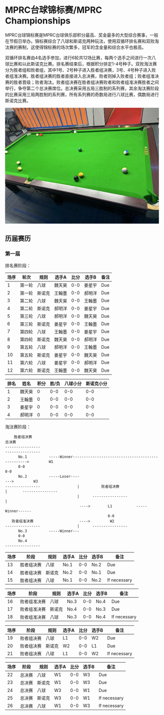 # MPRC台球锦标赛/MPRC Championships

MPRC台球锦标赛是MPRC台球俱乐部积分最高、奖金最多的大型综合赛事，一般在节假日举办。锦标赛综合了八球和斯诺克两种玩法，使用双循环排名赛和双败淘汰赛的赛制，这使得锦标赛的场次繁多，冠军的含金量和综合水平也极高。

双循环排名赛由4名选手参加，进行6轮共12场比赛，每两个选手之间进行一次八球比赛和以此斯诺克比赛。排名赛结束后，根据积分排定1-4号种子。双败淘汰赛分为胜者组和败者组，其中1号、2号种子进入胜者组决赛，3号、4号种子进入败者组准决赛。胜者组决赛的胜者直接进入总决赛，败者则掉入败者组；败者组准决赛的胜者晋级；败者淘汰。败者组决赛在胜者组决赛败者和败者组准决赛胜者之间举行，争夺第二个总决赛席位。总决赛采用五局三胜制的系列赛，其余淘汰赛阶段的比赛采用三局两胜制的系列赛，所有系列赛的奇数局进行八球比赛，偶数局进行斯诺克比赛。

![](./img/mprc_championships.jpg)

## 历届赛历

### 第一届

排名赛阶段：

| 场序 | 轮次   | 规则   | 选手A  | 比分 | 选手B  | 备注  |
| ---- | ----- | ------ | ----- | ---- | ------ | ----- |
| 1    | 第一轮 | 八球   | 魏天昊 | 0-0  | 姜星宇 | Due   |
| 2    | 第一轮 | 斯诺克 | 王翰墨 | 0-0  | 郝明洋 | Due   |
| 3    | 第二轮 | 八球   | 魏天昊 | 0-0  | 王翰墨 | Due   |
| 4    | 第二轮 | 斯诺克 | 郝明洋 | 0-0  | 姜星宇 | Due   |
| 5    | 第三轮 | 八球   | 郝明洋 | 0-0  | 魏天昊 | Due   |
| 6    | 第三轮 | 斯诺克 | 姜星宇 | 0-0  | 王翰墨 | Due   |
| 7    | 第四轮 | 八球   | 王翰墨 | 0-0  | 姜星宇 | Due   |
| 8    | 第四轮 | 斯诺克 | 魏天昊 | 0-0  | 郝明洋 | Due   |
| 9    | 第五轮 | 八球   | 郝明洋 | 0-0  | 王翰墨 | Due   |
| 10   | 第五轮 | 斯诺克 | 姜星宇 | 0-0  | 魏天昊 | Due   |
| 11   | 第六轮 | 八球   | 姜星宇 | 0-0  | 郝明洋 | Due   |
| 12   | 第六轮 | 斯诺克 | 王翰墨 | 0-0  | 魏天昊 | Due   |

| 排名 | 姓名   | 积分 | 胜/负  | 八球小分 | 斯诺克小分 |
| ---- | ----- | ---- | ----- | -------  | --------- |
| 1    | 魏天昊 | 0    | 0-0   | 0-0     | 0-0       |
| 2    | 王翰墨 | 0    | 0-0   | 0-0     | 0-0       |
| 3    | 姜星宇 | 0    | 0-0   | 0-0     | 0-0       |
| 4    | 郝明洋 | 0    | 0-0   | 0-0     | 0-0       |

淘汰赛阶段：

```
	胜者组决赛																			  总决赛
----------------																	----------------
	  No.1			-----Winner-------------------------------------------------> 		  W1
	  0-0																				  0-0
	  No.2			-----Loser----											 --->		  W3
----------------				 |			败者组决赛						 |		 ----------------
								 |		----------------					|
								  ---->	  	   L1			-----Winner------
											   0-0
   败者组准决赛					  ---->		 	W2
----------------				 |		----------------
	  No.3			-----Winner---
	  0-0
	  No.4
----------------
```

| 场序 | 阶段         | 规则   | 选手A  | 比分 | 选手B   | 备注           |
| ---- | ----------- | ------ | ------ | ---- | ------ | -------------- |
| 13   | 胜者组决赛   | 八球   | No.1   | 0-0  | No.2   | Due            |
| 14   | 胜者组决赛   | 斯诺克 | No.2   | 0-0  | No.1   | Due            |
| 15   | 胜者组决赛   | 八球   | No.1   | 0-0  | No.2   | If necessary   |

| 场序 | 阶段         | 规则   | 选手A  | 比分 | 选手B   | 备注           |
| ---- | ----------- | ------ | ------ | ---- | ------ | -------------- |
| 16   | 败者组准决赛 | 八球   | No.3   | 0-0  | No.4   | Due            |
| 17   | 败者组准决赛 | 斯诺克 | No.4   | 0-0  | No.3   | Due            |
| 18   | 败者组准决赛 | 八球   | No.3   | 0-0  | No.4   | If necessary   |

| 场序 | 阶段         | 规则   | 选手A  | 比分 | 选手B   | 备注           |
| ---- | ----------- | ------ | ------ | ---- | ------ | -------------- |
| 19   | 败者组决赛   | 八球   | L1     | 0-0  | W2     | Due            |
| 20   | 败者组决赛   | 斯诺克 | W2     | 0-0  | L1     | Due            |
| 21   | 败者组决赛   | 八球   | L1     | 0-0  | W2     | If necessary   |

| 场序 | 阶段         | 规则   | 选手A  | 比分 | 选手B   | 备注           |
| ---- | ----------- | ------ | ------ | ---- | ------ | -------------- |
| 22   | 总决赛       | 八球   | W1     | 0-0  | W3     | Due            |
| 23   | 总决赛       | 斯诺克 | W1     | 0-0  | W3     | Due            |
| 24   | 总决赛       | 八球   | W3     | 0-0  | W1     | Due            |
| 25   | 总决赛       | 斯诺克 | W3     | 0-0  | W1     | If necessary   |
| 26   | 总决赛       | 八球   | W1     | 0-0  | W3     | If necessary   |